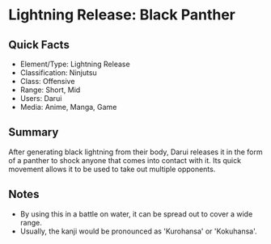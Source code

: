 # Lightning Release: Black Panther

## Quick Facts
- Element/Type: Lightning Release
- Classification: Ninjutsu
- Class: Offensive
- Range: Short, Mid
- Users: Darui
- Media: Anime, Manga, Game

## Summary
After generating black lightning from their body, Darui releases it in the form of a panther to shock anyone that comes into contact with it. Its quick movement allows it to be used to take out multiple opponents.

## Notes
- By using this in a battle on water, it can be spread out to cover a wide range.
- Usually, the kanji would be pronounced as 'Kurohansa' or 'Kokuhansa'.

